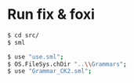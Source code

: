 # Run fix & foxi
```sh
$ cd src/
$ sml

$ use "use.sml";
$ OS.FileSys.chDir "..\\Grammars";
$ use "Grammar_CK2.sml";
```